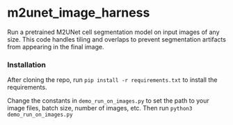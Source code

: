 # m2unet_image_harness

Run a pretrained M2UNet cell segmentation model on input images of any size. This code handles tiling and overlaps to prevent segmentation artifacts from appearing in the final image.

### Installation

After cloning the repo, run `pip install -r requirements.txt` to install the requirements.

Change the constants in `demo_run_on_images.py` to set the path to your image files, batch size, number of images, etc. Then run `python3 demo_run_on_images.py`
